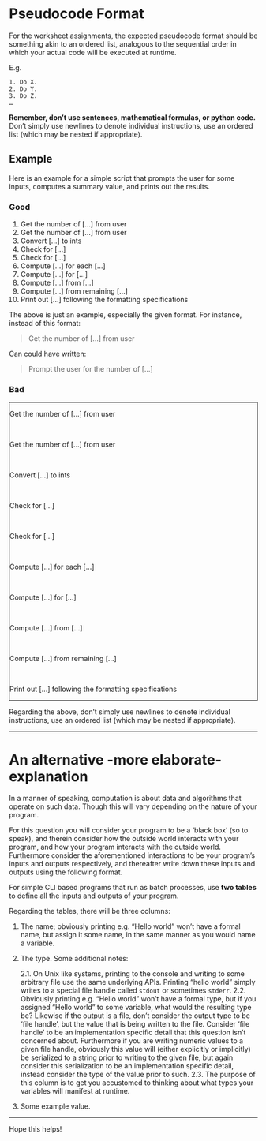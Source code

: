 # Pseudocode Format

For the worksheet assignments, the expected pseudocode format should be something akin to an ordered list, analogous to the sequential order in which your actual code will be executed at runtime. 

E.g.
```
1. Do X.
2. Do Y.
3. Do Z. 
… 
```


**Remember, don’t use sentences, mathematical formulas, or python code.**
Don’t simply use newlines to denote individual instructions, use an ordered list (which may be nested if appropriate). 

## Example

Here is an example for a simple script that prompts the user for some inputs, computes a summary value, and prints out the results.

### Good

1. Get the number of [...] from user
1. Get the number of [...] from user
2. Convert [...] to ints
3. Check for [...]
4. Check for [...]
5. Compute [...] for each [...]
6. Compute [...] for [...]
7. Compute [...] from [...]
8. Compute [...] from remaining [...]
9. Print out [...] following the formatting specifications



The above is just an example, especially the given format. For instance, instead of this format:
> Get the number of [...] from user

Can could have written:
> Prompt the user for the number of [...]


### Bad

<div style="border: 1px solid #262626">
<p>Get the number of [...] from user</p><br/>
<p>Get the number of [...] from user</p><br/>
<p>Convert [...] to ints</p><br/>
<p>Check for [...]</p><br/>
<p>Check for [...]</p><br/>
<p>Compute [...] for each [...]</p><br/>
<p>Compute [...] for [...]</p><br/>
<p>Compute [...] from [...]</p><br/>
<p>Compute [...] from remaining [...]</p><br/>
<p>Print out [...] following the formatting specifications</p>
</div>

Regarding the above, don’t simply use newlines to denote individual instructions, use an ordered list (which may be nested if appropriate). 


<hr/>

# An alternative -more elaborate- explanation

In a manner of speaking, computation is about data and algorithms that operate on such data. Though this will vary depending on the nature of your program. 

For this question you will consider your program to be a ‘black box’ (so to speak), and therein consider how the outside world interacts with your program, and how your program interacts with the outside world. Furthermore consider the aforementioned interactions to be your program’s inputs and outputs respectively, and thereafter write down these inputs and outputs using the following format. 

For simple CLI based programs that run as batch processes, use **two tables** to define all the inputs and outputs of your program.

Regarding the tables, there will be three columns:
1. The name; obviously printing e.g. “Hello world” won’t have a formal name, but assign it some name, in the same manner as you would name a variable. 
2. The type. Some additional notes:

    2.1. On Unix like systems, printing to the console and writing to some arbitrary file use the same underlying APIs. Printing “hello world” simply writes to a special file handle called `stdout` or sometimes `stderr`. 
    2.2. Obviously printing e.g. “Hello world” won’t have a formal type, but if you assigned “Hello world” to some variable, what would the resulting type be? Likewise if the output is a file, don’t consider the output type to be ‘file handle’, but the value that is being written to the file. Consider ‘file handle’ to be an implementation specific detail that this question isn’t concerned about. Furthermore if you are writing numeric values to a given file handle, obviously this value will (either explicitly or implicitly) be serialized to a string prior to writing to the given file, but again consider this serialization to be an implementation specific detail, instead consider the type of the value prior to such. 
    2.3. The purpose of this column is to get you accustomed to thinking about what types your variables will manifest at runtime.

3. Some example value.


<hr/>


Hope this helps! 
